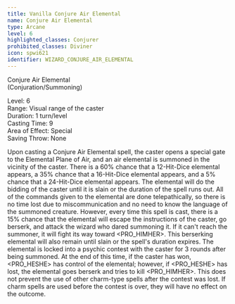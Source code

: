 ```yaml
---
title: Vanilla Conjure Air Elemental
name: Conjure Air Elemental
type: Arcane
level: 6
highlighted_classes: Conjurer
prohibited_classes: Diviner
icon: spwi621
identifier: WIZARD_CONJURE_AIR_ELEMENTAL
---
```

Conjure Air Elemental  
(Conjuration/Summoning)  
  
Level: 6  
Range: Visual range of the caster  
Duration: 1 turn/level  
Casting Time: 9  
Area of Effect: Special  
Saving Throw: None  
  
Upon casting a Conjure Air Elemental spell, the caster opens a special gate to the Elemental Plane of Air, and an air elemental is summoned in the vicinity of the caster. There is a 60% chance that a 12-Hit-Dice elemental appears, a 35% chance that a 16-Hit-Dice elemental appears, and a 5% chance that a 24-Hit-Dice elemental appears. The elemental will do the bidding of the caster until it is slain or the duration of the spell runs out. All of the commands given to the elemental are done telepathically, so there is no time lost due to miscommunication and no need to know the language of the summoned creature. However, every time this spell is cast, there is a 15% chance that the elemental will escape the instructions of the caster, go berserk, and attack the wizard who dared summoning it. If it can't reach the summoner, it will fight its way toward &lt;PRO_HIMHER&gt;. This berserking elemental will also remain until slain or the spell's duration expires. The elemental is locked into a psychic contest with the caster for 3 rounds after being summoned. At the end of this time, if the caster has won, &lt;PRO_HESHE&gt; has control of the elemental; however, if &lt;PRO_HESHE&gt; has lost, the elemental goes berserk and tries to kill &lt;PRO_HIMHER&gt;. This does not prevent the use of other charm-type spells after the contest was lost. If charm spells are used before the contest is over, they will have no effect on the outcome.  
